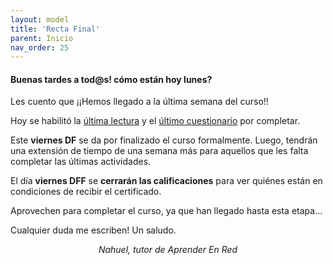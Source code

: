```yaml
---
layout: model
title: 'Recta Final'
parent: Inicio
nav_order: 25
---
```


<h4>Buenas tardes a tod@s! cómo están hoy lunes?</h4>
<p>Les cuento que ¡¡Hemos llegado a la última semana del curso!!</p>
<p>Hoy se habilitó la <a href="" target="_blank" rel="noreferrer noopener">última lectura</a> y el <a href="" target="_blank" rel="noreferrer noopener">último cuestionario</a> por completar.</p>
<p>Este <b>viernes DF</b> se da por finalizado el curso formalmente. Luego, tendrán una extensión de tiempo de una semana más para aquellos que les falta completar las últimas actividades. </p>
<p>El día <b>viernes DFF</b> se <b>cerrarán las calificaciones</b> para ver quiénes están en condiciones de recibir el certificado.</p>
<p>Aprovechen para completar el curso, ya que han llegado hasta esta etapa...</p>
<p>Cualquier duda me escriben! Un saludo.</p>
<p style="text-align:center;"><i>Nahuel, tutor de Aprender En Red</i></p>
